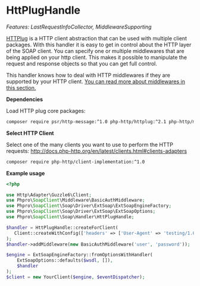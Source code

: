 # HttPlugHandle

*Features: LastRequestInfoCollector, MiddlewareSupporting*

[HTTPlug](http://httplug.io/) is a HTTP client abstraction that can be used with multiple client packages.
With this handler it is easy to get in control about the HTTP layer of the SOAP client.
You can specify one or multiple middlewares that are being applied on your http client.
This makes it possible to manipulate the request and response objects so that you can get full control.

This handler knows how to deal with HTTP middlewares if they are supported by your HTTP client.
[You can read more about middlewares in this section.](../middlewares.md)

**Dependencies**

Load HTTP plug core packages:

```sh
composer require psr/http-message:^1.0 php-http/httplug:^2.1 php-http/message-factory:^1.0 php-http/discovery:^1.7 php-http/message:^1.8 php-http/client-common:^2.1
```


**Select HTTP Client**

Select one of the many clients you want to use to perform the HTTP requests:
http://docs.php-http.org/en/latest/clients.html#clients-adapters

```sh
composer require php-http/client-implementation:^1.0
```

**Example usage**

```php
<?php

use Http\Adapter\Guzzle6\Client;
use Phpro\SoapClient\Middleware\BasicAuthMiddleware;
use Phpro\SoapClient\Soap\Driver\ExtSoap\ExtSoapEngineFactory;
use Phpro\SoapClient\Soap\Driver\ExtSoap\ExtSoapOptions;
use Phpro\SoapClient\Soap\Handler\HttPlugHandle;

$handler = HttPlugHandle::createForClient(
   Client::createWithConfig(['headers' => ['User-Agent' => 'testing/1.0']])
);
$handler->addMiddleware(new BasicAuthMiddleware('user', 'password'));

$engine = ExtSoapEngineFactory::fromOptionsWithHandler(
    ExtSoapOptions::defaults($wsdl, []),
    $handler
);
$client = new YourClient($engine, $eventDispatcher);
```

